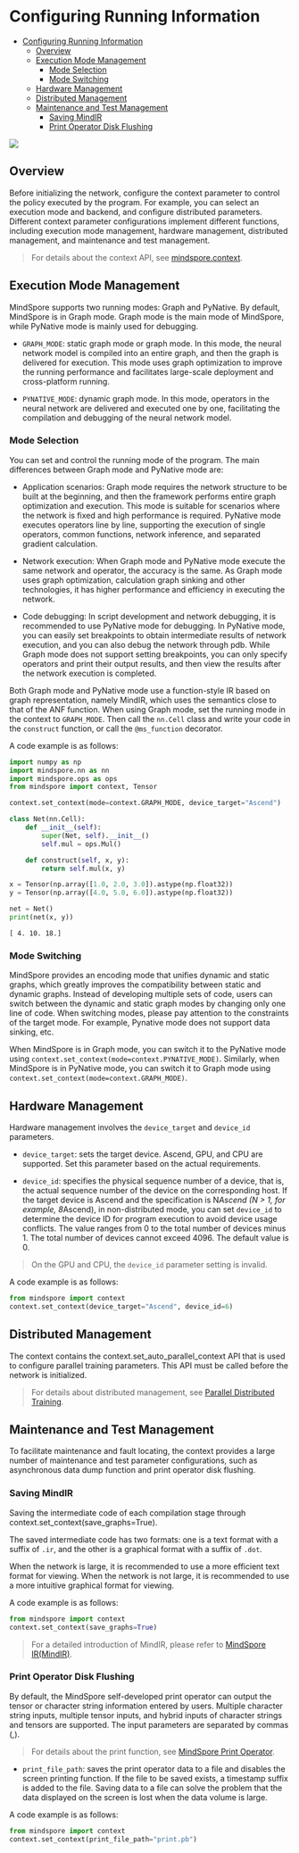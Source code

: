 # Configuring Running Information

<!-- TOC -->

- [Configuring Running Information](#configuring-running-information)
    - [Overview](#overview)
    - [Execution Mode Management](#execution-mode-management)
        - [Mode Selection](#mode-selection)
        - [Mode Switching](#mode-switching)
    - [Hardware Management](#hardware-management)
    - [Distributed Management](#distributed-management)
    - [Maintenance and Test Management](#maintenance-and-test-management)
        - [Saving MindIR](#saving-mindir)
        - [Print Operator Disk Flushing](#print-operator-disk-flushing)

<!-- /TOC -->

<a href="https://gitee.com/mindspore/docs/blob/master/docs/mindspore/programming_guide/source_en/context.md" target="_blank"><img src="https://gitee.com/mindspore/docs/raw/master/resource/_static/logo_source_en.png"></a>

## Overview

Before initializing the network, configure the context parameter to control the policy executed by the program. For example, you can select an execution mode and backend, and configure distributed parameters. Different context parameter configurations implement different functions, including execution mode management, hardware management, distributed management, and maintenance and test management.

> For details about the context API, see [mindspore.context](https://www.mindspore.cn/docs/api/en/master/api_python/mindspore.context.html).

## Execution Mode Management

MindSpore supports two running modes: Graph and PyNative. By default, MindSpore is in Graph mode. Graph mode is the main mode of MindSpore, while PyNative mode is mainly used for debugging.

- `GRAPH_MODE`: static graph mode or graph mode. In this mode, the neural network model is compiled into an entire graph, and then the graph is delivered for execution. This mode uses graph optimization to improve the running performance and facilitates large-scale deployment and cross-platform running.

- `PYNATIVE_MODE`: dynamic graph mode. In this mode, operators in the neural network are delivered and executed one by one, facilitating the compilation and debugging of the neural network model.

### Mode Selection

You can set and control the running mode of the program. The main differences between Graph mode and PyNative mode are:

- Application scenarios: Graph mode requires the network structure to be built at the beginning, and then the framework performs entire graph optimization and execution. This mode is suitable for scenarios where the network is fixed and high performance is required. PyNative mode executes operators line by line, supporting the execution of single operators, common functions, network inference, and separated gradient calculation.

- Network execution: When Graph mode and PyNative mode execute the same network and operator, the accuracy is the same. As Graph mode uses graph optimization, calculation graph sinking and other technologies, it has higher performance and efficiency in executing the network.

- Code debugging: In script development and network debugging, it is recommended to use PyNative mode for debugging. In PyNative mode, you can easily set breakpoints to obtain intermediate results of network execution, and you can also debug the network through pdb. While Graph mode does not support setting breakpoints, you can only specify operators and print their output results, and then view the results after the network execution is completed.

Both Graph mode and PyNative mode use a function-style IR based on graph representation, namely MindIR, which uses the semantics close to that of the ANF function. When using Graph mode, set the running mode in the context to `GRAPH_MODE`. Then call the `nn.Cell` class and write your code in the `construct` function, or call the `@ms_function` decorator.

A code example is as follows:

```python
import numpy as np
import mindspore.nn as nn
import mindspore.ops as ops
from mindspore import context, Tensor

context.set_context(mode=context.GRAPH_MODE, device_target="Ascend")

class Net(nn.Cell):
    def __init__(self):
        super(Net, self).__init__()
        self.mul = ops.Mul()

    def construct(self, x, y):
        return self.mul(x, y)

x = Tensor(np.array([1.0, 2.0, 3.0]).astype(np.float32))
y = Tensor(np.array([4.0, 5.0, 6.0]).astype(np.float32))

net = Net()
print(net(x, y))
```

```text
[ 4. 10. 18.]
```

### Mode Switching

MindSpore provides an encoding mode that unifies dynamic and static graphs, which greatly improves the compatibility between static and dynamic graphs. Instead of developing multiple sets of code, users can switch between the dynamic and static graph modes by changing only one line of code. When switching modes, please pay attention to the constraints of the target mode. For example, Pynative mode does not support data sinking, etc.

When MindSpore is in Graph mode, you can switch it to the PyNative mode using `context.set_context(mode=context.PYNATIVE_MODE)`. Similarly, when MindSpore is in PyNative mode, you can switch it to Graph mode using `context.set_context(mode=context.GRAPH_MODE)`.

## Hardware Management

Hardware management involves the `device_target` and `device_id` parameters.

- `device_target`: sets the target device. Ascend, GPU, and CPU are supported. Set this parameter based on the actual requirements.

- `device_id`: specifies the physical sequence number of a device, that is, the actual sequence number of the device on the corresponding host. If the target device is Ascend and the specification is N*Ascend (N > 1, for example, 8*Ascend), in non-distributed mode, you can set `device_id` to determine the device ID for program execution to avoid device usage conflicts. The value ranges from 0 to the total number of devices minus 1. The total number of devices cannot exceed 4096. The default value is 0.

> On the GPU and CPU, the `device_id` parameter setting is invalid.

A code example is as follows:

```python
from mindspore import context
context.set_context(device_target="Ascend", device_id=6)
```

## Distributed Management

The context contains the context.set_auto_parallel_context API that is used to configure parallel training parameters. This API must be called before the network is initialized.

> For details about distributed management, see [Parallel Distributed Training](https://www.mindspore.cn/docs/programming_guide/en/master/auto_parallel.html).

## Maintenance and Test Management

To facilitate maintenance and fault locating, the context provides a large number of maintenance and test parameter configurations, such as asynchronous data dump function and print operator disk flushing.

### Saving MindIR

Saving the intermediate code of each compilation stage through context.set_context(save_graphs=True).

The saved intermediate code has two formats: one is a text format with a suffix of `.ir`, and the other is a graphical format with a suffix of `.dot`.

When the network is large, it is recommended to use a more efficient text format for viewing. When the network is not large, it is recommended to use a more intuitive graphical format for viewing.

A code example is as follows:

```python
from mindspore import context
context.set_context(save_graphs=True)
```

> For a detailed introduction of MindIR, please refer to [MindSpore IR(MindIR)](https://www.mindspore.cn/docs/programming_guide/en/master/design/mindir.html).

### Print Operator Disk Flushing

By default, the MindSpore self-developed print operator can output the tensor or character string information entered by users. Multiple character string inputs, multiple tensor inputs, and hybrid inputs of character strings and tensors are supported. The input parameters are separated by commas (,).

> For details about the print function, see [MindSpore Print Operator](https://www.mindspore.cn/docs/programming_guide/en/master/custom_debugging_info.html#mindspore-print-operator).

- `print_file_path`: saves the print operator data to a file and disables the screen printing function. If the file to be saved exists, a timestamp suffix is added to the file. Saving data to a file can solve the problem that the data displayed on the screen is lost when the data volume is large.

A code example is as follows:

```python
from mindspore import context
context.set_context(print_file_path="print.pb")
```
